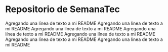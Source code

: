 # Repositorio de SemanaTec
Agregando una línea de texto a mi README
Agregando una línea de texto a mi README
Agregando una línea de texto a mi README
Agregando una línea de texto a mi README
Agregando una línea de texto a mi README
Agregando una línea de texto a mi README
Agregando una línea de texto a mi README
